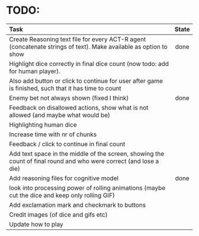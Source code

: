 # TODO:
| Task                                                                                                             |  State  |
|:-----------------------------------------------------------------------------------------------------------------|:-------:|
|Create Reasoning text file for every ACT-R agent (concatenate strings of text). Make available as option to show  |  done   |
|Highlight dice correctly in final dice count (now todo: add for human player).                                    |         |
|Also add button or click to continue for user after game is finished, such that it has time to count              |         |
|Enemy bet not always shown (fixed I think)                                                                        |  done   |
|Feedback on disallowed actions, show what is not allowed (and maybe what would be)                                |         |
|Highlighting human dice                                                                                           |         |
|Increase time with nr of chunks                                                                                   |         |
|Feedback / click to continue in final count                                                                       |         |
|Add text space in the middle of the screen, showing the count of final round and who were correct (and lose a die)|         |
|Add reasoning files for cognitive model                                                                           |  done   |
|look into processing power of rolling animations (maybe cut the dice and keep only rolling GIF)                   |         |
|Add exclamation mark and  checkmark to buttons                                                                    |        |
|Credit images (of dice and gifs etc)                                                                                |        |
|Update how to play                                                                                                 |        |